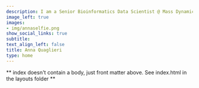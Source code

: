```yaml
---
description: I am a Senior Bioinformatics Data Scientist @ Mass Dynamics in Melbourne with a background in Statistics and Bioinformatics. I can count of over 10 years of experience utilising statistics and software to makes sense of various types of ‘omics data including population genetics, genomics, epigenetics and proteomics in both academia and industry. Currently, I work with software engineers, designers, marketing savvy and other scientists to make proteomics more accessible to more life scientists. As an expat, I love being part and support local communities. You can find more about it here! 
image_left: true
images:
- img/annaselfie.png
show_social_links: true
subtitle: 
text_align_left: false
title: Anna Quaglieri
type: home
---
```


** index doesn't contain a body, just front matter above.
See index.html in the layouts folder **
